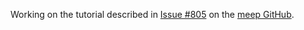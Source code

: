 Working on the tutorial described in [Issue #805](https://github.com/NanoComp/meep/issues/805) on the [meep GitHub](https://github.com/NanoComp/meep/issues/805).